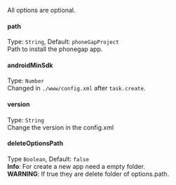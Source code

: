 All options are optional.

#### path
Type: `String`, Default: `phoneGapProject`<br />
Path to install the phonegap app.

#### androidMinSdk
Type: `Number`<br />
Changed in `./www/config.xml` after `task.create`.

#### version
Type: `String`<br />
Change the version in the config.xml

#### deleteOptionsPath
Type `Boolean`, Default: `false`<br />
<b>Info</b>: For create a new app need a empty folder.<br />
<b>WARNING</b>: If true they are delete folder of options.path.